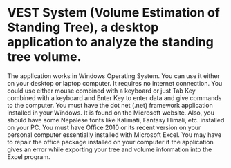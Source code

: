 # VEST System (Volume Estimation of Standing Tree), a desktop application to analyze the standing tree volume.
The application works in Windows Operating System. You can use it either on your desktop or laptop computer. It requires no internet connection. You could use either mouse combined with a keyboard or just Tab Key combined with a keyboard and Enter Key to enter data and give commands to the computer. You must have the dot net (.net) framework application installed in your Windows. It is found on the Microsoft website. Also, you should have some Nepalese fonts like Kalimati, Fantasy Himali, etc. installed on your PC. You must have Office 2010 or its recent version on your personal computer essentially installed with Microsoft Excel. You may have to repair the office package installed on your computer if the application gives an error while exporting your tree and volume information into the Excel program. 
